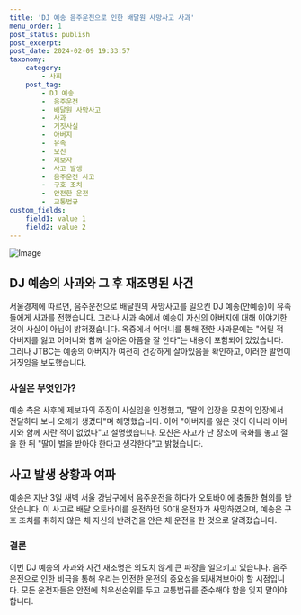 ```yaml
---
title: 'DJ 예송 음주운전으로 인한 배달원 사망사고 사과'
menu_order: 1
post_status: publish
post_excerpt: 
post_date: 2024-02-09 19:33:57
taxonomy:
    category:
        - 사회
    post_tag:
        - DJ 예송
        -  음주운전
        -  배달원 사망사고
        -  사과
        -  거짓사실
        -  아버지
        -  유족
        -  모친
        -  제보자
        -  사고 발생
        -  음주운전 사고
        -  구호 조치
        -  안전한 운전
        -  교통법규
custom_fields:
    field1: value 1
    field2: value 2
---
```


![Image](https://imgnews.pstatic.net/image/011/2024/02/09/0004298108_001_20240209150201057.jpg?type=w647)

## DJ 예송의 사과와 그 후 재조명된 사건
서울경제에 따르면, 음주운전으로 배달원의 사망사고를 일으킨 DJ 예송(안예송)이 유족들에게 사과를 전했습니다. 그러나 사과 속에서 예송이 자신의 아버지에 대해 이야기한 것이 사실이 아님이 밝혀졌습니다. 옥중에서 어머니를 통해 전한 사과문에는 "어릴 적 아버지를 잃고 어머니와 함께 살아온 아픔을 잘 안다"는 내용이 포함되어 있었습니다. 그러나 JTBC는 예송의 아버지가 여전히 건강하게 살아있음을 확인하고, 이러한 발언이 거짓임을 보도했습니다.
### 사실은 무엇인가?
예송 측은 사후에 제보자의 주장이 사실임을 인정했고, "딸의 입장을 모친의 입장에서 전달하다 보니 오해가 생겼다"며 해명했습니다. 이어 "아버지를 잃은 것이 아니라 아버지와 함께 자란 적이 없었다"고 설명했습니다. 모친은 사고가 난 장소에 국화를 놓고 절을 한 뒤 "딸이 벌을 받아야 한다고 생각한다"고 밝혔습니다.
## 사고 발생 상황과 여파
예송은 지난 3일 새벽 서울 강남구에서 음주운전을 하다가 오토바이에 충돌한 혐의를 받았습니다. 이 사고로 배달 오토바이를 운전하던 50대 운전자가 사망하였으며, 예송은 구호 조치를 취하지 않은 채 자신의 반려견을 안은 채 운전을 한 것으로 알려졌습니다.
### 결론
이번 DJ 예송의 사과와 사건 재조명은 의도치 않게 큰 파장을 일으키고 있습니다. 음주운전으로 인한 비극을 통해 우리는 안전한 운전의 중요성을 되새겨보아야 할 시점입니다. 모든 운전자들은 안전에 최우선순위를 두고 교통법규를 준수해야 함을 잊지 말아야 합니다.
